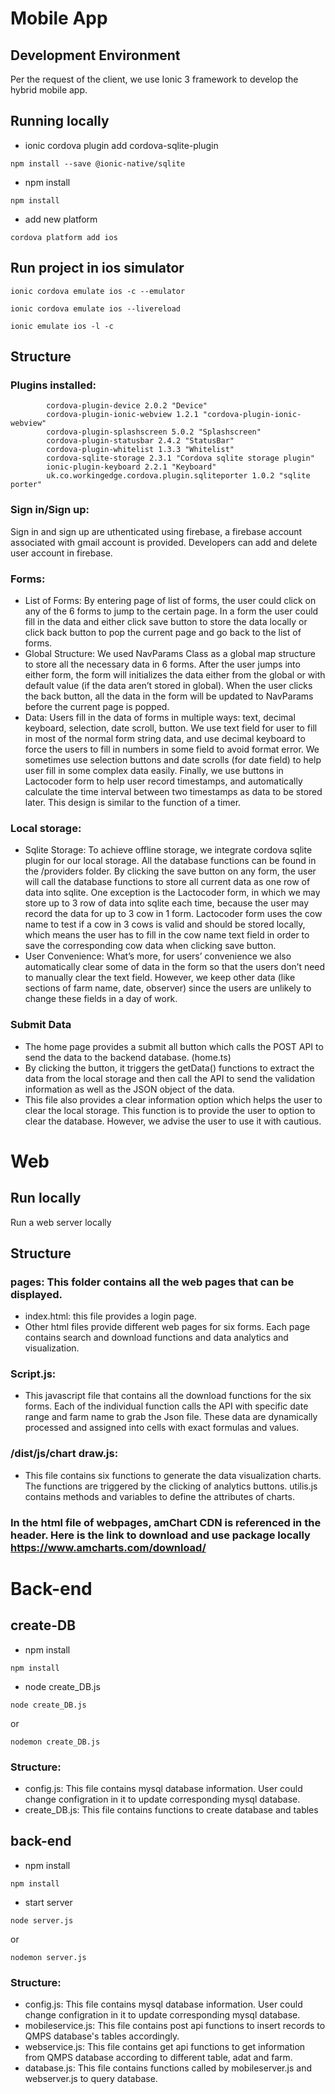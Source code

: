 # Mobile App
## Development Environment
Per the request of the client, we use Ionic 3 framework to develop the hybrid mobile app. 

## Running locally
* ionic cordova plugin add cordova-sqlite-plugin
```
npm install --save @ionic-native/sqlite
```
* npm install

```
npm install

```
* add new platform

```
cordova platform add ios

```

## Run project in ios simulator
```
ionic cordova emulate ios -c --emulator
```
```
ionic cordova emulate ios --livereload
```
```
ionic emulate ios -l -c
```

## Structure
### Plugins installed:
			cordova-plugin-device 2.0.2 "Device"
			cordova-plugin-ionic-webview 1.2.1 "cordova-plugin-ionic-webview"
			cordova-plugin-splashscreen 5.0.2 "Splashscreen"
			cordova-plugin-statusbar 2.4.2 "StatusBar"
			cordova-plugin-whitelist 1.3.3 "Whitelist"
			cordova-sqlite-storage 2.3.1 "Cordova sqlite storage plugin"
			ionic-plugin-keyboard 2.2.1 "Keyboard"
			uk.co.workingedge.cordova.plugin.sqliteporter 1.0.2 "sqlite porter"
### Sign in/Sign up: 
Sign in and sign up  are uthenticated using firebase, a firebase account associated with gmail account is provided. Developers can add and delete user account in firebase.
### Forms: 
* List of Forms: By entering page of list of forms, the user could click on any of the 6 forms to jump to the certain page. In a form the user could fill in the data and either click save button to store the data locally or click back button to pop the current page and go back to the list of forms.
* Global Structure: We used NavParams Class as a global map structure to store all the necessary data in 6 forms. After the user jumps into either form, the form will initializes the data either from the global or with default value (if the data aren’t stored in global). When the user clicks the back button, all the data in the form will be updated to NavParams before the current page is popped.
* Data: Users fill in the data of forms in multiple ways: text, decimal keyboard, selection, date scroll, button. We use text field for user to fill in most of the normal form string data, and use decimal keyboard to force the users to fill in numbers in some field to avoid format error. We sometimes use selection buttons and date scrolls (for date field) to help user fill in some complex data easily. Finally, we use buttons in Lactocoder form to help user record timestamps, and automatically calculate the time interval between two timestamps as data to be stored later. This design is similar to the function of a timer.
### Local storage:
* Sqlite Storage: To achieve offline storage, we integrate cordova sqlite plugin for our local storage. All the database functions can be found in the /providers folder. By clicking the save button on any form, the user will call the database functions to store all current data as one row of data into sqlite. One exception is the Lactocoder form, in which we may store up to 3 row of data into sqlite each time, because the user may record the data for up to 3 cow in 1 form. Lactocoder form uses the cow name to test if a cow in 3 cows is valid and should be stored locally, which means the user has to fill in the cow name text field in order to save the corresponding cow data when clicking save button.
* User Convenience: What’s more, for users’ convenience we also automatically clear some of data in the form so that the users don’t need to manually clear the text field. However, we keep other data (like sections of farm name, date, observer) since the users are unlikely to change these fields in a day of work.
### Submit Data
* The home page provides a submit all button which calls the POST API to send the data to the backend database. (home.ts)
* By clicking the button, it triggers the getData() functions to extract the data from the local storage and then call the API to send the validation information as well as the JSON object of the data. 
* This file also provides a clear information option which helps the user to clear the local storage. This function is to provide the user to option to clear the database. However, we advise the user to use it with cautious. 

# Web 
## Run locally
Run a web server locally 

## Structure
### pages: This folder contains all the web pages that can be displayed.
 * index.html: this file provides a login page.
 * Other html files provide different web pages for six forms. Each page contains search and download functions and data analytics and visualization.

### Script.js: 
* This javascript file that contains all the download functions for the six forms. Each of the individual function calls the API with specific date range and farm name to grab the Json file. These data are dynamically processed and assigned into cells with exact formulas and values.

### /dist/js/chart draw.js:
* This file contains six functions to generate the data visualization charts. The functions are triggered by the clicking of analytics buttons. utilis.js contains methods and variables to define the attributes of charts.
### In the html file of webpages, amChart CDN is referenced in the header. Here is the link to download and use package locally https://www.amcharts.com/download/

# Back-end

## create-DB
* npm install
```
npm install
```
* node create_DB.js
```
node create_DB.js
```
or
```
nodemon create_DB.js
```
### Structure:
* config.js: This file contains mysql database information. User could change configration in it to update corresponding mysql database.
* create_DB.js: This file contains functions to create database and tables
## back-end
* npm install
```
npm install
```
* start server
```
node server.js
```
or
```
nodemon server.js
```
### Structure:
* config.js: This file contains mysql database information. User could change configration in it to update corresponding mysql database.
* mobileservice.js: This file contains post api functions to insert records to QMPS database's tables accordingly.
* webservice.js: This file contains get api functions to get information from QMPS database according to different table, adat and farm.
* database.js: This file contains functions called by mobileserver.js and webserver.js to query database.
